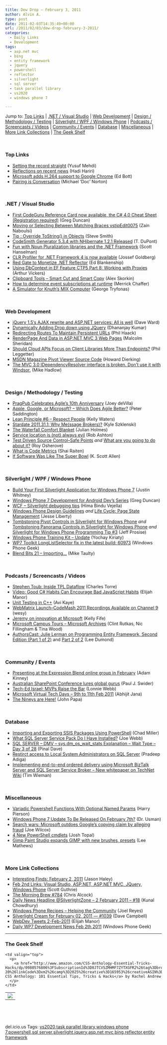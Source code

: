 ```yaml
---
title: Dew Drop – February 3, 2011
author: Alvin A.
type: post
date: 2011-02-03T14:35:49+00:00
url: /2011/02/03/dew-drop-february-3-2011/
categories:
  - Daily Links
  - Development
tags:
  - asp.net mvc
  - bing
  - entity framework
  - jquery
  - powershell
  - reflector
  - silverlight
  - sql server
  - task parallel library
  - vs2020
  - windows phone 7

---
```

Jump to: [Top Links][1] | [.NET / Visual Studio][2] | [Web Development][3] | [Design / Methodology / Testing][4] | [Silverlight / WPF / Windows Phone][5] | [Podcasts / Screencasts / Videos][6] | [Community / Events][7] | [Database][8] | [Miscellaneous][9] | [More Link Collections][10] | [The Geek Shelf][11] 

&#160;

### <a name="top"></a>Top Links

  * [Setting the record straight][12] (Yusuf Mehdi)
  * [Reflections on recent news][13] (Hadi Hariri)
  * [Microsoft adds H.264 support to Google Chrome][14] (Ed Bott)
  * [Pairing is Conversation][15] (Michael ‘Doc’ Norton)

&#160;

### <a name="dotnet"></a>.NET / Visual Studio

  * [First CodeGuru Reference Card now available, the C# 4.0 Cheat Sheet (Registration required)][16] (Greg Duncan)
  * [Moving or Selecting Between Matching Braces vstipEdit0075][17] (Zain Naboulsi)
  * [Tip : Override ToString() in Objects][18] (Steve Smith)
  * <a href="http://community.codesmithtools.com/CodeSmith_Official_7/b/announcements/archive/2011/02/02/generator-5-3-4-with-nhibernate-1-2-1-released.aspx" target="_blank">CodeSmith Generator 5.3.4 with NHibernate 1.2.1 Released</a> (T. DuPont)
  * [Fun with Noun Pluralization libraries and the .NET Framework][19] (Scott Hanselman)
  * [CLR Profiler for .NET Framework 4 is now available][20] (Jossef Goldberg)
  * [Red Gate to Monetize .NET Reflector][21] (Ed Blankenship)
  * [Using DbContext in EF Feature CTP5 Part 8: Working with Proxies][22] (Arthur Vickers)
  * [Clipboard Tools – Smart Cut and Smart Copy][23] (Alex Skorkin)
  * [How to determine event subscriptions at runtime][24] (Merrick Chaffer)
  * [A Simulator for Knuth&#8217;s MIX Computer][25] (George Tryfonas)

&#160;

### <a name="web"></a>Web Development

  * [jQuery 1.5′s AJAX rewrite and ASP.NET services: All is well][26] (Dave Ward)
  * [Dynamically Adding Drop down using JQuery][27] (Dhananjay Kumar)
  * [Redirecting Routes To Maintain Persistent URLs][28] (Phil Haack)
  * [RenderPage And Data in ASP.NET MVC 3 Web Pages][29] (Malcolm Sheridan)
  * [Should Cloud APIs Focus on Client Libraries More Than Endpoints?][30] (Phil Leggetter)
  * [MSDN Magazine Pivot Viewer Source Code][31] (Howard Dierking)
  * <a href="http://feedproxy.google.com/~r/CodeRant/~3/flxgtNaurk8/mvc-30-idependencyresolver-interface-is.html" target="_blank">The MVC 3.0 IDependencyResolver interface is broken. Don’t use it with Windsor.</a> (Mike Hadlow)

&#160;

### <a name="design"></a>Design / Methodology / Testing

  * [PragPub Celebrates Agile’s 10th Anniversary][32] (Joey deVilla)
  * [Apple, Google, or Microsoft? – Which Does Agile Better?][33] (Peter Saddington)
  * [Lean Principle #6 – Respect People][34] (Kelly Waters)
  * [Stardate 2011.31.1: Why Me(ssage Brokers)?][35] (Kyle Szklenski)
  * [The Waterfall Comfort Blanket][36] (Julian Holmes)
  * [Service location is (not) always evil][37] (Rob Ashton)
  * [Test Driven Source Control–Safe Points][38] _and_ [What are you going to do about it?][39] (Roy Osherove)
  * [What is Code Metrics][40] (Shai Raiten)
  * <a href="http://odetocode.com/Blogs/scott/archive/2011/01/29/if-software-was-like-the-super-bowl.aspx" target="_blank">If Software Was Like The Super Bowl</a> (K. Scott Allen)

&#160;

### <a name="silverlight"></a>Silverlight / WPF / Windows Phone

  * [Build Your First Silverlight Application for Windows Phone 7][41] (Justin Whitney)
  * [Windows Phone 7 Development for Android Dev&#8217;s Series][42] (Greg Duncan)
  * [WCF – Silverlight debugging tips][43] (Hima Bindu Vejella)
  * [Windows Phone Design Guidelines][44] _and_ [Life Cycle: Page State Management][45] (Jesse Liberty)
  * [Tombstoning Pivot Controls in Silverlight for Windows Phone][46] _and_ [Tombstoning Panorama Controls in Silverlight for Windows Phone][47] _and_ [Silverlight for Windows Phone Programming Tip #3][48] (Jeff Prosise)
  * [Windows Phone Training Kit – Update][49] (Yochay Kiriaty)
  * [WP7 Toolkit LongListSelector fix in the latest build: 60973][50] (Windows Phone Geek)
  * <a href="http://feedproxy.google.com/~r/mtaulty/~3/UZq3Ai2DH7Y/blend-bits-21-importing.aspx" target="_blank">Blend Bits 21 – Importing&#8230;</a> (Mike Taulty)

&#160;

### <a name="podcasts"></a>Podcasts / Screencasts / Videos

  * [Stephen Toub: Inside TPL Dataflow][51] (Charles Torre)
  * [Video: Good C# Habits Can Encourage Bad JavaScript Habits][52] (Elijah Manor)
  * [Unit Testing in C++][53] (Avi Kaye)
  * [WebMatrix Launch–CodeMash 2011 Recordings Available on Channel 9][54] (wesy)
  * [Jeremy on innovation at Microsoft][55] (Kelly Fife)
  * [Microsoft Campus Tours &#8211; Microsoft Archives][56] (Clint Rutkas, Nic Fillingham & Tina Wood)
  * <a href="http://authorscast.com/Episodes/Julie-Lerman-on-Programming-Entity-Framework-Second-Edition-Part-1-of-2" target="_blank">AuthorsCast: Julie Lerman on Programming Entity Framework, Second Edition (Part 1 of 2)</a> and <a href="http://authorscast.com/Episodes/Julie-Lerman-on-Programming-Entity-Framework-Second-Edition-Part-2-of-2" target="_blank">Part 2 of 2</a> (Lee Dumond)

&#160;

### <a name="events"></a>Community / Events

  * [Presenting at the Expression Blend online group in February][57] (Adam Kinney)
  * [Australian SharePoint Conference lures global gurus][58] (Paul J. Swider)
  * [Tech-Ed Israel: MVPs Raise the Bar][59] (Lonnie Webb)
  * [Microsoft Virtual Tech Days – 9th to 11th Feb 2011][60] (Abhijit Jana)
  * [The Nineys are Here!][61] (John Papa)

&#160;

### <a name="db"></a>Database

  * [Importing and Exporting SSIS Packages Using PowerShell][62] (Chad Miller)
  * [What SQL Server Service Pack Do I Have Installed?][63] (Joe Webb)
  * [SQL SERVER – DMV – sys.dm\_os\_wait_stats Explanation – Wait Type – Day 3 of 28][64] (Pinal Dave)
  * [Restirct access to Local System Administrators on SQL Server][65] (Pradeep Adiga)
  * [Implementing end-to-end ordered delivery using Microsoft BizTalk Server and SQL Server Service Broker – New whitepaper on TechNet Wiki][66] (Tim Wieman)

&#160;

### <a name="misc"></a>Miscellaneous

  * [Variadic Powershell Functions With Optional Named Params][67] (Harry Pierson)
  * [Windows Phone 7 Update To Be Released On February 7th?][68] (Dr. Usman)
  * [Search wars: Microsoft outdoes Google&#8217;s copying claim by alleging fraud][69] (Joe Wilcox)
  * [4 New PowerShell cmdlets][70] (Josh Topal)
  * [Gimp Paint Studio expands GIMP with new brushes, presets][71] (Lee Mathews)

&#160;

### <a name="links"></a>More Link Collections

  * [Interesting Finds: February 2, 2011][72] (Jason Haley)
  * [Feb 2nd Links: Visual Studio, ASP.NET, ASP.NET MVC, JQuery, Windows Phone][73] (Scott Guthrie)
  * [The Morning Brew #784][74] (Chris Alcock)
  * [Daily News Headline @SilverlightZone &#8211; 2 February 2011 &#8211; #18][75] (Kunal Chowdhury)
  * [Windows Phone Recipes – Helping the Community][76] (Joel Reyes)
  * [Silverlight Cream for February 02, 2011 &#8212; #1039][77] (Dave Campbell)
  * <a href="http://webdevtweets.blogspot.com/2011/02/2-feb-2011.html" target="_blank">WebDev Tweets 2-Feb-2011</a> (Elijah Manor)
  * [Daily WP7 Development News Feb 2th 2011][78] (Windows Phone Geek)

* * *

### <a name="shelf"></a>The Geek Shelf

<table border="0" cellspacing="0" cellpadding="0">
  <tr>
    <td>
      <img data-recalc-dims="1" decoding="async" src="https://i0.wp.com/ecx.images-amazon.com/images/I/41U9VJ3e7xL._SL160_.jpg?w=660" />
    </td>
    
    <td valign="top">
      <p>
        <a href="http://www.amazon.com/CSS-Anthology-Essential-Tricks-Hacks/dp/0980576806%3FSubscriptionId%3D0JTCV5ZMHMF7ZYTXGFR2%26tag%3Dbrdicr-20%26linkCode%3Dxm2%26camp%3D2025%26creative%3D165953%26creativeASIN%3D0980576806">The CSS Anthology: 101 Essential Tips, Tricks & Hacks</a> by Rachel Andrew
      </p>
    </td>
  </tr>
</table>

&#160;

<div style="padding-bottom: 0px; margin: 0px; padding-left: 0px; padding-right: 0px; display: inline; float: none; padding-top: 0px" id="scid:C16BAC14-9A3D-4c50-9394-FBFEF7A93539:42860232-86a1-427a-9e67-e9314db70d69" class="wlWriterEditableSmartContent">
  <!--dotnetkickit-->
</div>

&#160;

<div style="padding-bottom: 0px; margin: 0px; padding-left: 0px; padding-right: 0px; display: inline; float: none; padding-top: 0px" id="scid:0767317B-992E-4b12-91E0-4F059A8CECA8:922a5346-22ba-4da7-9cae-67d74287ef51" class="wlWriterEditableSmartContent">
  del.icio.us Tags: <a href="http://del.icio.us/popular/vs2020" rel="tag">vs2020</a>,<a href="http://del.icio.us/popular/task+parallel+library" rel="tag">task parallel library</a>,<a href="http://del.icio.us/popular/windows+phone+7" rel="tag">windows phone 7</a>,<a href="http://del.icio.us/popular/powershell" rel="tag">powershell</a>,<a href="http://del.icio.us/popular/sql+server" rel="tag">sql server</a>,<a href="http://del.icio.us/popular/silverlight" rel="tag">silverlight</a>,<a href="http://del.icio.us/popular/jquery" rel="tag">jquery</a>,<a href="http://del.icio.us/popular/asp.net+mvc" rel="tag">asp.net mvc</a>,<a href="http://del.icio.us/popular/bing" rel="tag">bing</a>,<a href="http://del.icio.us/popular/reflector" rel="tag">reflector</a>,<a href="http://del.icio.us/popular/entity+framework" rel="tag">entity framework</a>
</div>

 [1]: https://morningdew-bpc6g3a0fgaxdxcu.eastus2-01.azurewebsites.net/#top
 [2]: https://morningdew-bpc6g3a0fgaxdxcu.eastus2-01.azurewebsites.net/#dotnet
 [3]: https://morningdew-bpc6g3a0fgaxdxcu.eastus2-01.azurewebsites.net/#web
 [4]: https://morningdew-bpc6g3a0fgaxdxcu.eastus2-01.azurewebsites.net/#design
 [5]: https://morningdew-bpc6g3a0fgaxdxcu.eastus2-01.azurewebsites.net/#silverlight
 [6]: https://morningdew-bpc6g3a0fgaxdxcu.eastus2-01.azurewebsites.net/#podcasts
 [7]: https://morningdew-bpc6g3a0fgaxdxcu.eastus2-01.azurewebsites.net/#events
 [8]: https://morningdew-bpc6g3a0fgaxdxcu.eastus2-01.azurewebsites.net/#db
 [9]: https://morningdew-bpc6g3a0fgaxdxcu.eastus2-01.azurewebsites.net/#misc
 [10]: https://morningdew-bpc6g3a0fgaxdxcu.eastus2-01.azurewebsites.net/#links
 [11]: https://morningdew-bpc6g3a0fgaxdxcu.eastus2-01.azurewebsites.net/#shelf
 [12]: http://www.bing.com/community/Site_Blogs/b/search/archive/2011/02/02/setting-the-record-straight.aspx
 [13]: http://blogs.jetbrains.com/dotnet/2011/02/reflections-on-recent-news/
 [14]: http://feedproxy.google.com/~r/zdnet/Bott/~3/nW4Qu2H9erk/2937
 [15]: http://www.docondev.com/2011/02/pairing-is-conversation.html
 [16]: http://coolthingoftheday.blogspot.com/2011/02/first-codeguru-reference-card-now.html
 [17]: http://feedproxy.google.com/~r/zainnab/~3/Xa0l0SdcD3U/moving-or-selecting-between-matching-braces-vstipedit0075.aspx
 [18]: http://stevesmithblog.com/blog/tip-override-tostring-in-objects/
 [19]: http://feedproxy.google.com/~r/ScottHanselman/~3/hd2c1vKNEno/FunWithNounPluralizationLibrariesAndTheNETFramework.aspx
 [20]: http://blogs.msdn.com/b/jgoldb/archive/2011/02/02/clr-profiler-for-net-framework-4-is-now-available.aspx
 [21]: http://feedproxy.google.com/~r/EdSquared/~3/2t808NA3W3U/Red+Gate+To+Monetize+NET+Reflector.aspx
 [22]: http://blogs.msdn.com/b/adonet/archive/2011/02/02/using-dbcontext-in-ef-feature-ctp5-part-8-working-with-proxies.aspx
 [23]: http://www.skorkin.com/2011/02/clipboard-tools-smart-cut-and-smart-copy/
 [24]: http://feeds.dzone.com/~r/zones/dotnet/~3/6HEUGqLGu4U/how-determine-event
 [25]: http://www.codeproject.com/KB/recipes/MIXWare.aspx
 [26]: http://feedproxy.google.com/~r/Encosia/~3/wb7kal7add8/
 [27]: http://debugmode.net/2011/02/02/dynamically-adding-drop-down-using-jquery/
 [28]: http://feeds.haacked.com/~r/haacked/~3/GjD1oNzetCg/redirecting-routes-to-maintain-persistent-urls.aspx
 [29]: http://feedproxy.google.com/~r/netCurryRecentArticles/~3/oOYDUJ4bKpo/ShowArticle.aspx
 [30]: http://feedproxy.google.com/~r/ProgrammableWeb/~3/kb49Dmnm0VY/
 [31]: http://feedproxy.google.com/~r/CodeBetter/~3/D2cwVneibgM/
 [32]: http://www.globalnerdy.com/2011/02/02/pragpub-celebrates-agiles-10th-anniversary/
 [33]: http://feedproxy.google.com/~r/agilescout/~3/_r7M-9P7qo0/
 [34]: http://feeds.dzone.com/~r/zones/agile/~3/iVcrIvLC4Rs/lean-principle-6-%E2%80%93-respect
 [35]: http://thecappsblog.blogspot.com/2011/02/stardate-2011311-why-message-brokers.html
 [36]: http://feeds.dzone.com/~r/zones/agile/~3/wIuFiQTDWkM/waterfall-comfort-blanket
 [37]: http://feedproxy.google.com/~r/RobAshton/~3/ZCSRIZVCcGc/service-location-is-always-evil.aspx
 [38]: http://feedproxy.google.com/~r/Iserializable/~3/1BIECPE91Qo/test-driven-source-controlndashsafe-points.html
 [39]: http://feedproxy.google.com/~r/Iserializable/~3/SAAtC4aBdYs/what-are-you-going-to-do-about-it.html
 [40]: http://feedproxy.google.com/~r/ShaiRaiten/~3/z5obcUyAZ4k/what-is-code-metrics.aspx
 [41]: http://feeds.dzone.com/~r/zones/dotnet/~3/DSnYxcXIgtw/build-your-first-silverlight
 [42]: http://channel9.msdn.com/coding4fun/blog/Windows-Phone-7-Development-for-Android-Devs-Series
 [43]: http://beyondrelational.com/blogs/hima/archive/2011/02/02/wcf-silverlight-debugging-tips.aspx
 [44]: http://feedproxy.google.com/~r/JesseLiberty-SilverlightGeek/~3/HTp2x-AVSww/
 [45]: http://feedproxy.google.com/~r/JesseLiberty-SilverlightGeek/~3/z-k_nDf6ikE/
 [46]: http://www.wintellect.com/CS/blogs/jprosise/archive/2011/02/02/tombstoning-pivot-controls-in-silverlight-for-windows-phone.aspx
 [47]: http://www.wintellect.com/CS/blogs/jprosise/archive/2011/02/02/tombstoning-panorama-controls-in-silverlight-for-windows-phone.aspx
 [48]: http://www.wintellect.com/CS/blogs/jprosise/archive/2011/02/02/silverlight-for-windows-phone-programming-tip-3.aspx
 [49]: http://windowsteamblog.com/windows_phone/b/wpdev/archive/2011/02/02/windows-phone-training-kit-update.aspx
 [50]: http://www.windowsphonegeek.com/tips/wp7-toolkit-longlistselector-fix-in-the-latest-build-60973
 [51]: http://channel9.msdn.com/Shows/Going+Deep/Stephen-Toub-Inside-TPL-Dataflow
 [52]: http://www.elijahmanor.com/2011/02/video-good-c-habits-can-encourage-bad.html
 [53]: http://feedproxy.google.com/~r/Typemock/~3/UtR9Bj3gsrw/unit-testing-in-c.html
 [54]: http://blogs.msdn.com/b/usisvde/archive/2011/02/02/webmatrix-launch-codemash-2011-recordings-available-on-channel-9.aspx
 [55]: http://microsoftjobsblog.com/blog/jeremy-on-innovation-at-microsoft/
 [56]: http://channel9.msdn.com/Series/CampusTours/Microsoft-Campus-Tours-Microsoft-Archives
 [57]: http://adamkinney.com/blog/2011/02/02/presenting-at-the-expression-blend-online-group-february/
 [58]: http://www.paulswider.com/2011/02/australian-sharepoint-conference-lures-global-gurus.html
 [59]: http://blogs.msdn.com/b/mvpawardprogram/archive/2011/02/02/tech-ed-israel-mvps-raise-the-bar.aspx
 [60]: http://abhijitjana.net/2011/02/03/microsoft-virtual-tech-days-9th-to-11th-feb-2011/
 [61]: http://feedproxy.google.com/~r/JohnPapa/~3/rGebo9h3s7k/
 [62]: http://feedproxy.google.com/~r/sqlserverpedia/~3/ACzT2g-0X90/
 [63]: http://webbtechsolutions.com/2011/02/03/what-sql-server-service-pack-do-i-have-installed/
 [64]: http://blog.sqlauthority.com/2011/02/03/sql-server-dmv-sys-dm_os_wait_stats-explanation-wait-type-day-3-of-28/
 [65]: http://feedproxy.google.com/~r/sqlserverpedia/~3/52QFme1L-2o/
 [66]: http://appfabriccat.com/2011/02/implementing-end-to-end-ordered-delivery-using-microsoft-biztalk-server-and-sql-server-service-broker-new-whitepaper-on-technet-wiki/
 [67]: http://devhawk.net/2011/02/03/Variadic+Powershell+Functions+With+Optional+Named+Params.aspx
 [68]: http://feedproxy.google.com/~r/Ithinkdiff/~3/4ciDINRbSIE/
 [69]: http://feeds.betanews.com/~r/bn/~3/pnjMyUkewCA/1296685794
 [70]: http://blogs.technet.com/b/msonline/archive/2011/02/02/4-new-powershell-cmdlets.aspx
 [71]: http://downloadsquad.switched.com/2011/02/02/gimp-paint-studio-expands-gimp-with-new-brushes-presets/
 [72]: http://jasonhaley.com/blog/post.aspx?id=25f36fd1-a5a9-435b-b232-7927435ef6b3
 [73]: http://weblogs.asp.net/scottgu/archive/2011/02/02/feb-2nd-links-visual-studio-asp-net-asp-net-mvc-jquery-windows-phone.aspx
 [74]: http://feedproxy.google.com/~r/ReflectivePerspective/~3/ZqFdTttGxow/
 [75]: http://feedproxy.google.com/~r/kunal2383/~3/prc6AUDxu3U/daily-news-headline-silverlightzone-2.html
 [76]: http://blogs.msdn.com/b/publicsector/archive/2011/02/02/windows-phone-recipes-helping-the-community.aspx
 [77]: http://geekswithblogs.net/WynApseTechnicalMusings/archive/2011/02/02/143765.aspx
 [78]: http://www.windowsphonegeek.com/news/daily-wp7-development-news-feb-2th-2011
